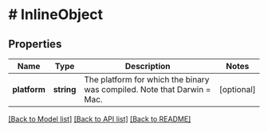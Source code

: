 # # InlineObject

## Properties

Name | Type | Description | Notes
------------ | ------------- | ------------- | -------------
**platform** | **string** | The platform for which the binary was compiled. Note that Darwin &#x3D; Mac. | [optional]

[[Back to Model list]](../../README.md#models) [[Back to API list]](../../README.md#endpoints) [[Back to README]](../../README.md)
